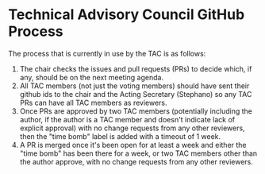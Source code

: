 # Technical Advisory Council GitHub Process

The process that is currently in use by the TAC is as follows:

1. The chair checks the issues and pull requests (PRs) to decide which, if any,
   should be on the next meeting agenda.
2. All TAC members (not just the voting members) should have sent their
   github ids to the chair and the Acting Secretary (Stephano) so any
   TAC PRs can have all TAC members as reviewers.
3. Once PRs are approved by two TAC members (potentially including the author,
   if the author is a TAC member and doesn't indicate lack of explicit
   approval) with no change requests from any other reviewers,
   then the "time bomb" label is added with a timeout of 1 week.
4. A PR is merged once it's been open for at least a week and either
   the "time bomb" has been there for a week, or two TAC members other
   than the author approve, with no change requests from any other reviewers.
